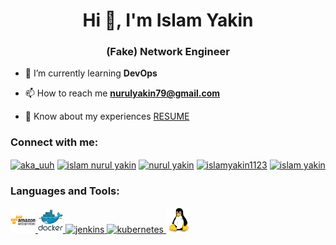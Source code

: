 <h1 align="center">Hi 👋, I'm Islam Yakin</h1>
<h3 align="center">(Fake) Network Engineer</h3>

- 🌱 I’m currently learning **DevOps**

- 📫 How to reach me **nurulyakin79@gmail.com**

- 📄 Know about my experiences [RESUME](https://drive.google.com/file/d/1oMePKlSTpWMQcQzQt0Q6HkxYRyIgI211/view?usp=drivesdk)

<h3 align="left">Connect with me:</h3>
<p align="left">
<a href="https://twitter.com/aka_uuh" target="blank"><img align="center" src="https://raw.githubusercontent.com/rahuldkjain/github-profile-readme-generator/master/src/images/icons/Social/twitter.svg" alt="aka_uuh" height="30" width="40" /></a>
<a href="https://linkedin.com/in/islam nurul yakin" target="blank"><img align="center" src="https://raw.githubusercontent.com/rahuldkjain/github-profile-readme-generator/master/src/images/icons/Social/linked-in-alt.svg" alt="islam nurul yakin" height="30" width="40" /></a>
<a href="https://fb.com/nurul yakin" target="blank"><img align="center" src="https://raw.githubusercontent.com/rahuldkjain/github-profile-readme-generator/master/src/images/icons/Social/facebook.svg" alt="nurul yakin" height="30" width="40" /></a>
<a href="https://instagram.com/islamyakin1123" target="blank"><img align="center" src="https://raw.githubusercontent.com/rahuldkjain/github-profile-readme-generator/master/src/images/icons/Social/instagram.svg" alt="islamyakin1123" height="30" width="40" /></a>
<a href="https://www.youtube.com/c/islam yakin" target="blank"><img align="center" src="https://raw.githubusercontent.com/rahuldkjain/github-profile-readme-generator/master/src/images/icons/Social/youtube.svg" alt="islam yakin" height="30" width="40" /></a>
</p>

<h3 align="left">Languages and Tools:</h3>
<p align="left"> <a href="https://aws.amazon.com" target="_blank" rel="noreferrer"> <img src="https://raw.githubusercontent.com/devicons/devicon/master/icons/amazonwebservices/amazonwebservices-original-wordmark.svg" alt="aws" width="40" height="40"/> </a> <a href="https://www.docker.com/" target="_blank" rel="noreferrer"> <img src="https://raw.githubusercontent.com/devicons/devicon/master/icons/docker/docker-original-wordmark.svg" alt="docker" width="40" height="40"/> </a> <a href="https://www.jenkins.io" target="_blank" rel="noreferrer"> <img src="https://www.vectorlogo.zone/logos/jenkins/jenkins-icon.svg" alt="jenkins" width="40" height="40"/> </a> <a href="https://kubernetes.io" target="_blank" rel="noreferrer"> <img src="https://www.vectorlogo.zone/logos/kubernetes/kubernetes-icon.svg" alt="kubernetes" width="40" height="40"/> </a> <a href="https://www.linux.org/" target="_blank" rel="noreferrer"> <img src="https://raw.githubusercontent.com/devicons/devicon/master/icons/linux/linux-original.svg" alt="linux" width="40" height="40"/> </a> </p>
